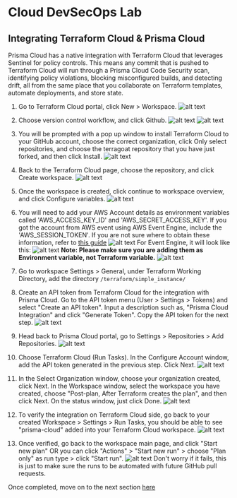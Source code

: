 # Cloud DevSecOps Lab
## Integrating Terraform Cloud & Prisma Cloud 
Prisma Cloud has a native integration with Terraform Cloud that leverages Sentinel for policy controls. This means any commit that is pushed to Terraform Cloud will run through a Prisma Cloud Code Security scan, identifying policy violations, blocking misconfigured builds, and detecting drift, all from the same place that you collaborate on Terraform templates, automate deployments, and store state.

1. Go to Terraform Cloud portal, click New > Workspace.
![alt text](/resources/terraform-cloud-workspace.png?raw=true)
2. Choose version control workflow, and click Github.
![alt text](/resources/tc-vc-workflow.png?raw=true)
![alt text](/resources/tc-vc-github.png?raw=true)
3. You will be prompted with a pop up window to install Terraform Cloud to your GitHub account, choose the correct organization, click Only select repositories, and choose the terragoat repository that you have just forked, and then click Install.
![alt text](/resources/install-tc.png?raw=true)
4. Back to the Terraform Cloud page, choose the repository, and click Create workspace.
![alt text](/resources/tc-create-workspace.png?raw=true)
5. Once the workspace is created, click continue to workspace overview, and click Configure variables.
![alt text](/resources/tc-configure-variables.png?raw=true)
6. You will need to add your AWS Account details as environment variables called 'AWS_ACCESS_KEY_ID' and 'AWS_SECRET_ACCESS_KEY'. If you got the account from AWS event using AWS Event Engine, include the 'AWS_SESSION_TOKEN'. If you are not sure where to obtain these information, refer to [this guide](https://docs.aws.amazon.com/powershell/latest/userguide/pstools-appendix-sign-up.html)
![alt text](/resources/terraform_cloud_env_variables.png?raw=true)
For Event Engine, it will look like this:
![alt text](/resources/terraform_cloud_env_variables_ee.png?raw=true)
**Note: Please make sure you are adding them as Environment variable, not Terraform variable.**
![alt text](/resources/tc-workspace-env-var.png?raw=true)

7. Go to workspace Settings > General, under Terraform Working Directory, add the directory ```/terraform/simple_instance/```

8. Create an API token from Terraform Cloud for the integration with Prisma Cloud. Go to the API token menu (User > Settings > Tokens) and select "Create an API token". Input a description such as, "Prisma Cloud Integration" and click "Generate Token". Copy the API token for the next step.
![alt text](/resources/tc-generate-token.png?raw=true)

9. Head back to Prisma Cloud portal, go to Settings > Repositories > Add Repositories.
![alt text](/resources/pc-add-repo-tc.png?raw=true)

10. Choose Terraform Cloud (Run Tasks). In the Configure Account window, add the API token generated in the previous step. Click Next.
![alt text](/resources/pc-add-tc-token.png?raw=true)

11. In the Select Organization window, choose your organization created, click Next. In the Workspace window, select the workspace you have created, choose "Post-plan, After Terraform creates the plan", and then click Next. On the status window, just click Done.
![alt text](/resources/pc-add-tc-workspace.png?raw=true)

12. To verify the integration on Terraform Cloud side, go back to your created Workspace > Settings > Run Tasks, you should be able to see "prisma-cloud" added into your Terraform Cloud workspace.
![alt text](/resources/tc-verify-pc-integration.png?raw=true)

13. Once verified, go back to the workspace main page, and click "Start new plan" OR you can click "Actions" > "Start new run" > choose "Plan only" as run type > click "Start run". 
![alt text](/resources/tc-plan-only.png?raw=true)
Don't worry if it fails, this is just to make sure the runs to be automated with future GitHub pull requests.

Once completed, move on to the next section [here](/08-AddingRepoToPrismaCloud.md)